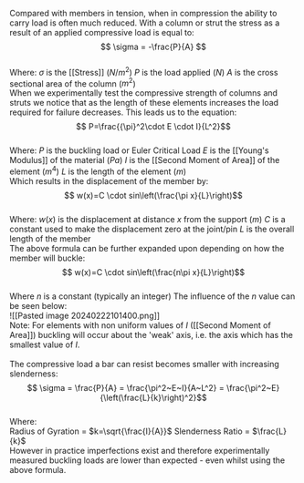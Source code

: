 Compared with members in tension, when in compression the ability to carry load is often much reduced.
With a column or strut the stress as a result of an applied compressive load is equal to:
\
$$ \sigma = -\frac{P}{A} $$
\
Where:
$\sigma$ is the [[Stress]] ($N/m^2$)
$P$ is the load applied ($N$)
$A$ is the cross sectional area of the column ($m^2$)
\
When we experimentally test the compressive strength of columns and struts we notice that as the length of these elements increases the load required for failure decreases. This leads us to the equation:
\
$$ P=\frac{{\pi}^2\cdot E \cdot I}{L^2}$$
\
Where:
$P$ is the buckling load or Euler Critical Load
$E$ is the [[Young's Modulus]] of the material ($Pa$)
$I$ is the [[Second Moment of Area]] of the element ($m^4$)
$L$ is the length of the element ($m$)
\
Which results in the displacement of the member by:
\
$$ w(x)=C \cdot sin\left(\frac{\pi x}{L}\right)$$
\
Where:
$w(x)$ is the displacement at distance $x$ from the support ($m$)
$C$ is a constant used to make the displacement zero at the joint/pin
$L$ is the overall length of the member
\
The above formula can be further expanded upon depending on how the member will buckle:
\
$$ w(x)=C \cdot sin\left(\frac{n\pi x}{L}\right)$$
\
Where $n$ is a constant (typically an integer)
The influence of the $n$ value can be seen below:
\
![[Pasted image 20240222101400.png]]
\
Note:
For elements with non uniform values of $I$ ([[Second Moment of Area]]) buckling will occur about the 'weak' axis, i.e. the axis which has the smallest value of $I$.
\
\
The compressive load a bar can resist becomes smaller with increasing slenderness:
\
$$ \sigma = \frac{P}{A} = \frac{\pi^2~E~I}{A~L^2} = \frac{\pi^2~E}{\left(\frac{L}{k}\right)^2}$$
\
Where:
\
Radius of Gyration = $k=\sqrt{\frac{I}{A}}$
Slenderness Ratio = $\frac{L}{k}$
\
However in practice imperfections exist and therefore experimentally measured buckling loads are lower than expected - even whilst using the above formula.